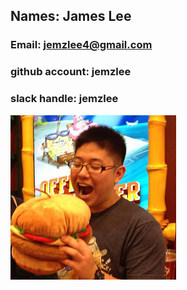 ## Names: James Lee 
### Email: jemzlee4@gmail.com
### github account: jemzlee
### slack handle: jemzlee
![james](images/profile.png)

